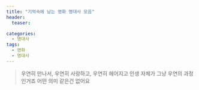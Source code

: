 ```yaml
---
title: "기억속에 남는 영화 명대사 모음"
header: 
  teaser:

categories:
  - 명대사
tags: 
  - 영화
  - 명대사
---
```


> 우연히 만나서, 우연히 사랑하고, 우연히 헤어지고 인생 자체가 그냥 우연의 과정인거죠 어떤 의미 같은건 없어요
